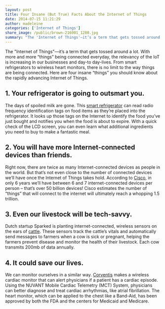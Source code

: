 ```yaml
---
layout: post
title: Four Insane (But True) Facts About the Internet of Things
date: 2014-07-15 11:21:29
author: madeleine
categories: ['Internet of Things']
share_image: /public/brown-216001_1280.jpg
summary: "The 'Internet of Things'—it’s a term that gets tossed around a lot. With more and more 'things' being connected everyday, the relevancy of the IoT is increasing in our businesses and day-to day-lives. From smart refrigerators to wireless heart monitors, there is no limit to the way things are being connected. Here are four insane “things” you should know about the rapidly advancing Internet of Things."
---
```

The "Internet of Things"—it’s a term that gets tossed around a lot. With more and more “things” being connected everyday, the relevancy of the IoT is increasing in our businesses and day-to day-lives. From smart refrigerators to wireless heart monitors, there is no limit to the way things are being connected. Here are four insane “things” you should know about the rapidly advancing Internet of Things.<!--more-->
<h2>1. Your refrigerator is going to outsmart you.</h2>
The days of spoiled milk are gone. This <a href="http://www.lg.com/us/refrigerators/lg-LFX31995ST-french-3-door-refrigerator">smart refrigerator</a> can read radio frequency identification tags on food items as they’re placed into the refrigerator. It looks up those tags on the Internet to identify the food you’ve just bought and notifies you when the food is about to expire. With a quick check of the LCD screen, you can even learn what additional ingredients you need to buy to make a fantastic meal.
<h2>2. You will have more Internet-connected devices than friends.</h2>
Right now, there are twice as many Internet-connected devices as people in the world. But that’s not even close to the number of connected devices we’ll have once the Internet of Things takes hold. According to <a href="http://teqy.co/facts-internet-things-infographic-exigent/">Cisco</a>, in only 6 years we’ll have between 6 and 7 internet-connected devices per person – that’s over 50 billion devices! Cisco estimates the number of “things” that will connect to the internet will ultimately reach a whopping 1.5 trillion.
<h2>3. Even our livestock will be tech-savvy.</h2>
Dutch startup Sparked is planting internet-connected, wireless sensors on the ears of <a href="http://www.symplio.com/2011/09/4-infographics-about-internet-of-things/">cattle</a>. These sensors track the cattle’s vitals and automatically send messages to farmers when a cow is sick or pregnant, helping the farmers prevent disease and monitor the health of their livestock. Each cow transmits 200mb of data annually.
<h2>4. It could save our lives.</h2>
We can monitor ourselves in a similar way. <a href="http://www.corventis.com/">Corventis</a> makes a wireless cardiac monitor that can alert physicians if a patient has a cardiac episode. Using the NUVANT Mobile Cardiac Telemetry (MCT) System, physicians can better diagnose and treat cardiac arrhythmias, like atrial fibrillation. The heart monitor, which can be applied to the chest like a Band-Aid, has been approved by both the FDA and the centers for Medicaid and Medicare.